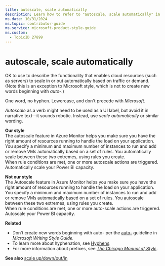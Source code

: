 ```yaml
---
title: autoscale, scale automatically
description: Learn how to refer to "autoscale, scale automatically" in your content.
ms.date: 10/31/2024
ms.topic: contributor-guide
ms.service: microsoft-product-style-guide
ms.custom:
  - TopicID 27899
---
```



# autoscale, scale automatically

OK to use to describe the functionality that enables cloud resources (such as servers) to scale in or out automatically based on traffic or demand. (Note this is an exception to Microsoft style, which is not to create new words beginning with *auto-*.)

One word, no hyphen. Lowercase, and don't precede with *Microsoft.* 

*Autoscale* as a verb might need to be used as a UI label, but avoid it in narrative text—it sounds robotic. Instead, use *scale automatically* or similar wording.

**Our style**  
The autoscale feature in Azure Monitor helps you make sure you have the right amount of resources running to handle the load on your application.  
You specify a minimum and maximum number of instances to run and add or remove VMs automatically based on a set of rules. You automatically scale between these two extremes, using rules you create.  
When rule conditions are met, one or more autoscale actions are triggered.  
Automatically scale your Power BI capacity. 

**Not our style**  
The Autoscale feature in Azure Monitor helps you make sure you have the right amount of resources running to handle the load on your application.  
You specify a minimum and maximum number of instances to run and add or remove VMs automatically based on a set of rules. You autoscale between these two extremes, using rules you create.  
When rule conditions are met, one or more auto-scale actions are triggered.  
Autoscale your Power BI capacity. 

**Related**

- Don’t create new words beginning with auto- per the [auto-](/style-guide/a-z-word-list-term-collections/a/auto) guideline in *Microsoft Writing Style Guide.*
- To learn more about hyphenation, see [Hyphens](/style-guide/punctuation/dashes-hyphens/hyphens).
- For more information about prefixes, see [*The Chicago Manual of Style*](https://www.chicagomanualofstyle.org/home.html).

**See also** [scale up/down/out/in](~\a_z_names_terms\s\scale-updownoutin.md)

